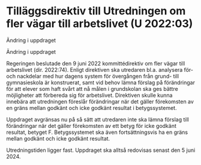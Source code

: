 # Tilläggsdirektiv till Utredningen om fler vägar till arbetslivet (U 2022:03)

Ändring i uppdraget

Ändring i uppdraget

Regeringen beslutade den 9 juni 2022 kommittédirektiv om fler vägar till
arbetslivet (dir. 2022:74). Enligt direktiven ska utredaren bl.a. analysera för- och nackdelar med hur dagens system för övergången från grund- till gymnasieskola är konstruerat, samt vid behov lämna förslag på förändringar för att elever som haft svårt att nå målen i grundskolan ska ges bättre möjligheter att förbereda sig för arbetslivet. Direktiven skulle kunna innebära att utredningen föreslår förändringar när det gäller förekomsten av en gräns mellan godkänt och icke godkänt resultat i betygssystemet.

Uppdraget avgränsas nu på så sätt att utredaren inte ska lämna förslag till förändringar när det gäller förekomsten av ett betyg för icke godkänt resultat, betyget F. Betygssystemet ska även fortsättningsvis ha en gräns mellan godkänt och icke godkänt resultat.

Utredningstiden ligger fast. Uppdraget ska alltså redovisas senast den 5 juni
2024.
